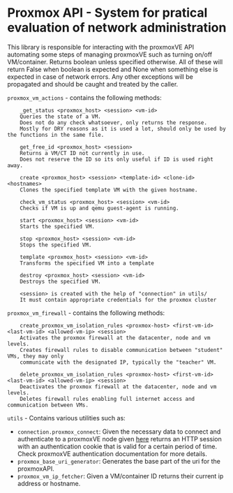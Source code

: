 # Proxmox API - System for pratical evaluation of network administration 

This library is responsible for interacting with the proxmoxVE API automating some steps of managing proxmoxVE such as turning on/off VM/container.
Returns boolean unless specified otherwise.
All of these will return False when boolean is expected and None when something else is expected in case of network errors.
Any other exceptions will be propagated and should be caught and treated by the caller.

```proxmox_vm_actions``` - contains the following methods:

        _get_status <proxmox_host> <session> <vm-id> 
        Queries the state of a VM.
        Does not do any check whatsoever, only returns the response.
        Mostly for DRY reasons as it is used a lot, should only be used by the functions in the same file.

        get_free_id <proxmox_host> <session>
        Returns a VM/CT ID not currently in use.
        Does not reserve the ID so its only useful if ID is used right away.

        create <proxmox_host> <session> <template-id> <clone-id> <hostnames>    
        Clones the specified template VM with the given hostname.

        check_vm_status <proxmox_host> <session> <vm-id> 
        Checks if VM is up and qemu guest-agent is running.

        start <proxmox_host> <session> <vm-id> 
        Starts the specified VM.

        stop <proxmox_host> <session> <vm-id> 
        Stops the specified VM.

        template <proxmox_host> <session> <vm-id> 
        Transforms the specified VM into a template

        destroy <proxmox_host> <session> <vm-id> 
        Destroys the specified VM.

        <session> is created with the help of "connection" in utils/ 
        It must contain appropriate credentials for the proxmox cluster


```proxmox_vm_firewall``` - contains the following methods:

        create_proxmox_vm_isolation_rules <proxmox-host> <first-vm-id> <last-vm-id> <allowed-vm-ip> <session>
        Activates the proxmox firewall at the datacenter, node and vm levels.
        Creates firewall rules to disable communication between "student" VMs, they may only
        communicate with the designated IP, typically the "teacher" VM.

        delete_proxmox_vm_isolation_rules <proxmox-host> <first-vm-id> <last-vm-id> <allowed-vm-ip> <session>
        Deactivates the proxmox firewall at the datacenter, node and vm levels.
        Deletes firewall rules enabling full internet access and communication between VMs.

```utils``` - Contains various utilities such as:  
- ```connection.proxmox_connect```: Given the necessary data to connect and authenticate to a proxmoxVE node given [here](../flask%20app/Flask%20documentation.md#) returns an HTTP session with an authentication cookie that is valid for a certain period of time.
Check proxmoxVE authentication documentation for more details.
- ```proxmox_base_uri_generator```: Generates the base part of the uri for the proxmoxAPI.
- ```proxmox_vm_ip_fetcher```: Given a VM/container ID returns their current ip address or hostname.
